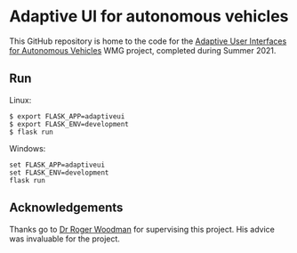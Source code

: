 # Adaptive UI for autonomous vehicles

This GitHub repository is home to the code for the [Adaptive User Interfaces for Autonomous Vehicles](https://warwick.ac.uk/fac/sci/wmg/education/internships/wmg_research_internships/projects/rogerwoodman) WMG project, completed during Summer 2021.

## Run

Linux:
```
$ export FLASK_APP=adaptiveui
$ export FLASK_ENV=development
$ flask run
```

Windows:
```
set FLASK_APP=adaptiveui
set FLASK_ENV=development
flask run
```

## Acknowledgements

Thanks go to [Dr Roger Woodman](https://warwick.ac.uk/fac/sci/wmg/research/cav/humanfactors/people/rogerwoodman/) for supervising this project. His advice was invaluable for the project.
